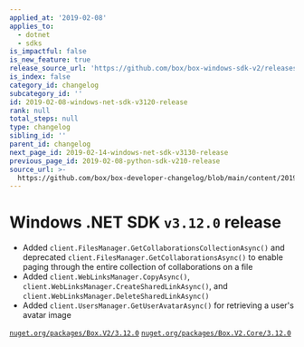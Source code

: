 ```yaml
---
applied_at: '2019-02-08'
applies_to:
  - dotnet
  - sdks
is_impactful: false
is_new_feature: true
release_source_url: 'https://github.com/box/box-windows-sdk-v2/releases/tag/v3.12.0'
is_index: false
category_id: changelog
subcategory_id: ''
id: 2019-02-08-windows-net-sdk-v3120-release
rank: null
total_steps: null
type: changelog
sibling_id: ''
parent_id: changelog
next_page_id: 2019-02-14-windows-net-sdk-v3130-release
previous_page_id: 2019-02-08-python-sdk-v210-release
source_url: >-
  https://github.com/box/box-developer-changelog/blob/main/content/2019/02-08-windows-net-sdk-v3120-release.md
---
```

# Windows .NET SDK `v3.12.0` release

* Added `client.FilesManager.GetCollaborationsCollectionAsync()` and deprecated
  `client.FilesManager.GetCollaborationsAsync()` to enable paging through the entire
  collection of collaborations on a file
* Added `client.WebLinksManager.CopyAsync()`, `client.WebLinksManager.CreateSharedLinkAsync()`,
  and `client.WebLinksManager.DeleteSharedLinkAsync()`
* Added `client.UsersManager.GetUserAvatarAsync()` for retrieving a user's avatar image

[`nuget.org/packages/Box.V2/3.12.0`](https://www.nuget.org/packages/Box.V2/3.12.0)
[`nuget.org/packages/Box.V2.Core/3.12.0`](https://www.nuget.org/packages/Box.V2.Core/3.12.0)
